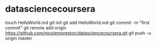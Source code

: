 datasciencecoursera
===================
touch HelloWorld.md
git init
git add HelloWorld.md
git commit -m "first commit"
git remote add origin https://github.com/nicolempreston/datasciencecoursera.git
git push -u origin master
